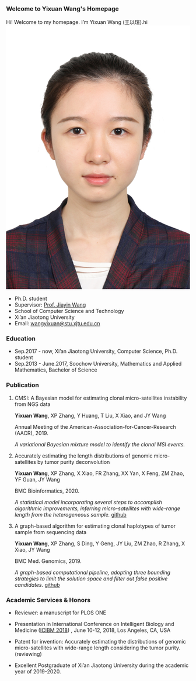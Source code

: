 ### Welcome to Yixuan Wang's Homepage

Hi! Welcome to my homepage. I’m Yixuan Wang (王以瑄).hi
![image1](https://github.com/YixuanWang1120/YixuanWang1120.github.io/blob/main/image1.JPG)

 - Ph.D. student
 - Supervisor: [Prof. Jiayin Wang](http://gr.xjtu.edu.cn/web/jiayin/home/)
 - School of Computer Science and Technology
 - Xi’an Jiaotong University
 - Email: wangyixuan@stu.xjtu.edu.cn

### Education
 - Sep.2017 - now, Xi’an Jiaotong University, Computer Science, Ph.D. student 
 - Sep.2013 - June.2017, Soochow University, Mathematics and Applied Mathematics, Bachelor of Science

### Publication
1. CMSI: A Bayesian model for estimating clonal micro-satellites instability from NGS data
    
    **Yixuan Wang**, XP Zhang, Y Huang, T Liu, X Xiao, and JY Wang
    
    Annual Meeting of the American-Association-for-Cancer-Research (AACR), 2019.
    
    _A variational Bayesian mixture model to identify the clonal MSI events._

2. Accurately estimating the length distributions of genomic micro-satellites by tumor purity deconvolution
    
    **Yixuan Wang**, XP Zhang, X Xiao, FR Zhang, XX Yan, X Feng, ZM Zhao, YF Guan, JY Wang
    
    BMC Bioinformatics, 2020.
    
    _A statistical model incorporating several steps to accomplish algorithmic improvements, inferring  micro-satellites with wide-range length from the heterogeneous sample._ [github](https://github.com/YixuanWang1120/ELMSI)

3. A graph-based algorithm for estimating clonal haplotypes of tumor sample from sequencing data
    
    **Yixuan Wang**, XP Zhang, S Ding, Y Geng, JY Liu, ZM Zhao, R Zhang, X Xiao, JY Wang
    
    BMC Med. Genomics, 2019.
    
    _A graph-based computational pipeline, adopting three bounding strategies to limit the solution space and filter out false positive candidates._ [github](https://github.com/YixuanWang1120/MixSubHap)

### Academic Services & Honors

 - Reviewer: a manuscript for PLOS ONE
 
 - Presentation in International Conference on Intelligent Biology and Medicine ([ICIBM 2018](https://icibm2018.iaibm.org/)) , June 10-12, 2018, Los Angeles, CA, USA
 
 - Patent for invention: Accurately estimating the distributions of genomic micro-satellites with wide-range length considering the tumor purity. (reviewing)
 
 - Excellent Postgraduate of Xi’an Jiaotong University during the academic year of 2019-2020.
